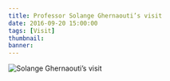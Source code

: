 ```yaml
---
title: Professor Solange Ghernaouti’s visit
date: 2016-09-20 15:00:00
tags: [Visit]
thumbnail: 
banner: 
---
```

![Solange Ghernaouti’s visit](/2016/09/20/CyberSecurity/pic.jpg)
